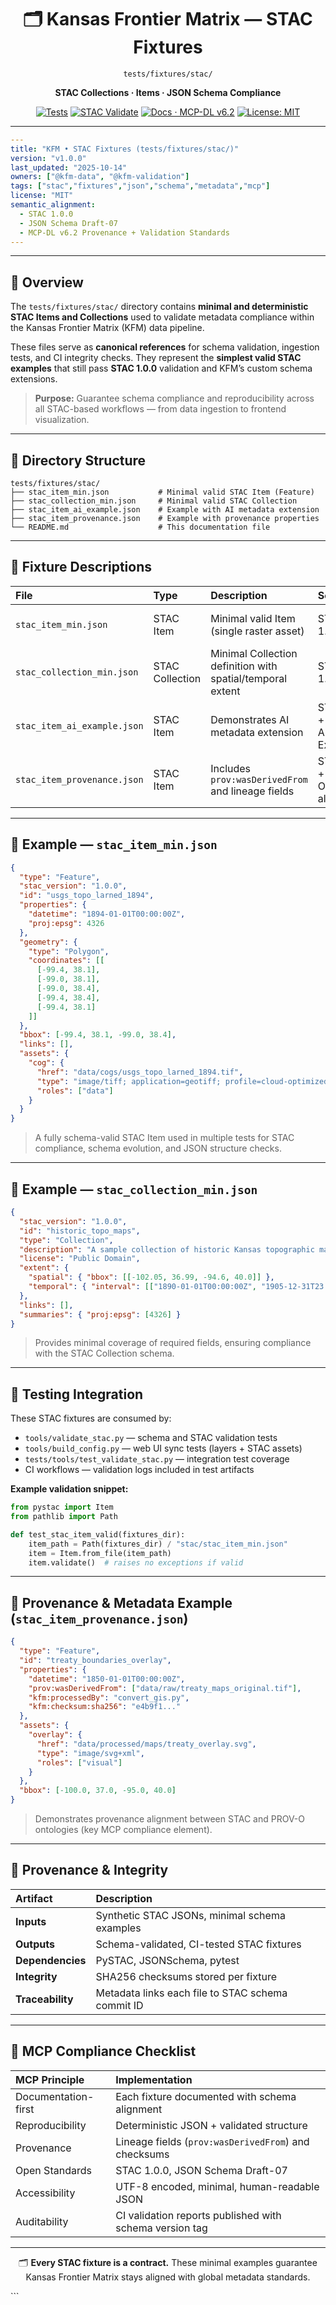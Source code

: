 <div align="center">

# 🗂️ Kansas Frontier Matrix — **STAC Fixtures**  
`tests/fixtures/stac/`

**STAC Collections · Items · JSON Schema Compliance**

[![Tests](https://github.com/bartytime4life/Kansas-Frontier-Matrix/actions/workflows/tests.yml/badge.svg)](../../../.github/workflows/tests.yml)
[![STAC Validate](https://img.shields.io/badge/STAC-validate-blue)](../../../.github/workflows/stac-validate.yml)
[![Docs · MCP-DL v6.2](https://img.shields.io/badge/Docs-MCP--DL%20v6.2-blue)](../../../docs/)
[![License: MIT](https://img.shields.io/badge/License-MIT-blue.svg)](../../../LICENSE)

</div>

---

```yaml
---
title: "KFM • STAC Fixtures (tests/fixtures/stac/)"
version: "v1.0.0"
last_updated: "2025-10-14"
owners: ["@kfm-data", "@kfm-validation"]
tags: ["stac","fixtures","json","schema","metadata","mcp"]
license: "MIT"
semantic_alignment:
  - STAC 1.0.0
  - JSON Schema Draft-07
  - MCP-DL v6.2 Provenance + Validation Standards
---
````

---

## 🧭 Overview

The `tests/fixtures/stac/` directory contains **minimal and deterministic STAC Items and Collections** used to validate
metadata compliance within the Kansas Frontier Matrix (KFM) data pipeline.

These files serve as **canonical references** for schema validation, ingestion tests, and CI integrity checks.
They represent the **simplest valid STAC examples** that still pass **STAC 1.0.0** validation and KFM’s custom schema extensions.

> **Purpose:** Guarantee schema compliance and reproducibility across all STAC-based workflows — from data ingestion to frontend visualization.

---

## 🧱 Directory Structure

```text
tests/fixtures/stac/
├── stac_item_min.json           # Minimal valid STAC Item (Feature)
├── stac_collection_min.json     # Minimal valid STAC Collection
├── stac_item_ai_example.json    # Example with AI metadata extension
├── stac_item_provenance.json    # Example with provenance properties
└── README.md                    # This documentation file
```

---

## 🧩 Fixture Descriptions

| File                        | Type            | Description                                                | Schema                      | Usage                          |
| :-------------------------- | :-------------- | :--------------------------------------------------------- | :-------------------------- | :----------------------------- |
| `stac_item_min.json`        | STAC Item       | Minimal valid Item (single raster asset)                   | STAC 1.0.0                  | Unit & schema tests            |
| `stac_collection_min.json`  | STAC Collection | Minimal Collection definition with spatial/temporal extent | STAC 1.0.0                  | Integration + validation       |
| `stac_item_ai_example.json` | STAC Item       | Demonstrates AI metadata extension                         | STAC 1.0 + KFM-AI Extension | AI provenance and NLP tests    |
| `stac_item_provenance.json` | STAC Item       | Includes `prov:wasDerivedFrom` and lineage fields          | STAC 1.0 + PROV-O alignment | Provenance tracking validation |

---

## 🧠 Example — `stac_item_min.json`

```json
{
  "type": "Feature",
  "stac_version": "1.0.0",
  "id": "usgs_topo_larned_1894",
  "properties": {
    "datetime": "1894-01-01T00:00:00Z",
    "proj:epsg": 4326
  },
  "geometry": {
    "type": "Polygon",
    "coordinates": [[
      [-99.4, 38.1],
      [-99.0, 38.1],
      [-99.0, 38.4],
      [-99.4, 38.4],
      [-99.4, 38.1]
    ]]
  },
  "bbox": [-99.4, 38.1, -99.0, 38.4],
  "links": [],
  "assets": {
    "cog": {
      "href": "data/cogs/usgs_topo_larned_1894.tif",
      "type": "image/tiff; application=geotiff; profile=cloud-optimized",
      "roles": ["data"]
    }
  }
}
```

> A fully schema-valid STAC Item used in multiple tests for STAC compliance, schema evolution, and JSON structure checks.

---

## 🧩 Example — `stac_collection_min.json`

```json
{
  "stac_version": "1.0.0",
  "id": "historic_topo_maps",
  "type": "Collection",
  "description": "A sample collection of historic Kansas topographic maps.",
  "license": "Public Domain",
  "extent": {
    "spatial": { "bbox": [[-102.05, 36.99, -94.6, 40.0]] },
    "temporal": { "interval": [["1890-01-01T00:00:00Z", "1905-12-31T23:59:59Z"]] }
  },
  "links": [],
  "summaries": { "proj:epsg": [4326] }
}
```

> Provides minimal coverage of required fields, ensuring compliance with the STAC Collection schema.

---

## 🧪 Testing Integration

These STAC fixtures are consumed by:

* `tools/validate_stac.py` — schema and STAC validation tests
* `tools/build_config.py` — web UI sync tests (layers + STAC assets)
* `tests/tools/test_validate_stac.py` — integration test coverage
* CI workflows — validation logs included in test artifacts

**Example validation snippet:**

```python
from pystac import Item
from pathlib import Path

def test_stac_item_valid(fixtures_dir):
    item_path = Path(fixtures_dir) / "stac/stac_item_min.json"
    item = Item.from_file(item_path)
    item.validate()  # raises no exceptions if valid
```

---

## 🧩 Provenance & Metadata Example (`stac_item_provenance.json`)

```json
{
  "type": "Feature",
  "id": "treaty_boundaries_overlay",
  "properties": {
    "datetime": "1850-01-01T00:00:00Z",
    "prov:wasDerivedFrom": ["data/raw/treaty_maps_original.tif"],
    "kfm:processedBy": "convert_gis.py",
    "kfm:checksum:sha256": "e4b9f1..."
  },
  "assets": {
    "overlay": {
      "href": "data/processed/maps/treaty_overlay.svg",
      "type": "image/svg+xml",
      "roles": ["visual"]
    }
  },
  "bbox": [-100.0, 37.0, -95.0, 40.0]
}
```

> Demonstrates provenance alignment between STAC and PROV-O ontologies (key MCP compliance element).

---

## 🧾 Provenance & Integrity

| Artifact         | Description                                       |
| :--------------- | :------------------------------------------------ |
| **Inputs**       | Synthetic STAC JSONs, minimal schema examples     |
| **Outputs**      | Schema-validated, CI-tested STAC fixtures         |
| **Dependencies** | PySTAC, JSONSchema, pytest                        |
| **Integrity**    | SHA256 checksums stored per fixture               |
| **Traceability** | Metadata links each file to STAC schema commit ID |

---

## 🧠 MCP Compliance Checklist

| MCP Principle       | Implementation                                          |
| :------------------ | :------------------------------------------------------ |
| Documentation-first | Each fixture documented with schema alignment           |
| Reproducibility     | Deterministic JSON + validated structure                |
| Provenance          | Lineage fields (`prov:wasDerivedFrom`) and checksums    |
| Open Standards      | STAC 1.0.0, JSON Schema Draft-07                        |
| Accessibility       | UTF-8 encoded, minimal, human-readable JSON             |
| Auditability        | CI validation reports published with schema version tag |

---

<div align="center">

🗂️ **Every STAC fixture is a contract.**
These minimal examples guarantee Kansas Frontier Matrix stays aligned with global metadata standards.

</div>
```

